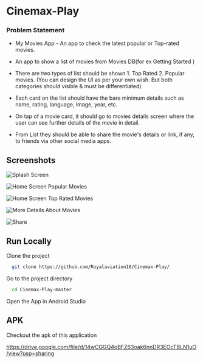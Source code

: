 
# Cinemax-Play 

### Problem Statement
- My Movies App - An app to check the latest popular or Top-rated movies.

- An app to show a list of movies from Movies DB(for ex Getting Started )

- There are two types of list should be shown 1. Top Rated 2. Popular movies. (You can design the UI as per your own wish. But both categories should visible & must be differentiated)

- Each card on the list should have the bare minimum details such as name, rating, language, image, year, etc.

- On tap of a movie card, it should go to movies details screen where the user can see further details of the movie in detail.

- From List they should be able to share the movie's details or link, if any, to friends via other social media apps.

 



## Screenshots

![Splash Screen](https://github.com/Royalaviation18/Cinemax-Play/blob/master/appScreenShots/SplashScreen.png)

![Home Screen Popular Movies](https://github.com/Royalaviation18/Cinemax-Play/blob/master/appScreenShots/HomeScreen_PopularMovies.png)


![Home Screen Top Rated Movies](https://github.com/Royalaviation18/Cinemax-Play/blob/master/appScreenShots/HomeScreen_TopRatedMovies.png)


![More Details About Movies](https://github.com/Royalaviation18/Cinemax-Play/blob/master/appScreenShots/MoreDetails.png)


![Share ](https://github.com/Royalaviation18/Cinemax-Play/blob/master/appScreenShots/ShareButton.png)




## Run Locally

Clone the project

```bash
  git clone https://github.com/Royalaviation18/Cinemax-Play/
```

Go to the project directory

```bash
  cd Cinemax-Play-master
```

Open the App in Android Studio


## APK

Checkout the apk of this application

https://drive.google.com/file/d/14wCGGQ4oBFZ63oak6nnDR3EOcTBLN1uO/view?usp=sharing
